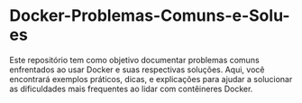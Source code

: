 # Docker-Problemas-Comuns-e-Solu-es
Este repositório tem como objetivo documentar problemas comuns enfrentados ao usar Docker e suas respectivas soluções. Aqui, você encontrará exemplos práticos, dicas, e explicações para ajudar a solucionar as dificuldades mais frequentes ao lidar com contêineres Docker.
